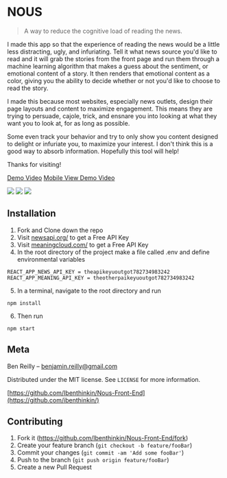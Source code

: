# NOUS
> A way to reduce the cognitive load of reading the news.

I made this app so that the experience of reading the news would be a little less distracting, ugly, and infuriating.  Tell it what news source you'd like to read and it will grab the stories from the front page and run them through a machine learning algorithm that makes a guess about the sentiment, or emotional content of a story.  It then renders that emotional content as a color, giving you the ability to decide whether or not you'd like to choose to read the story.

I made this because most websites,  especially news outlets, design their page layouts and content to maximize engagement.  This means they are trying to persuade, cajole, trick, and ensnare you into looking at what they want you to look at, for as long as possible.

Some even track your behavior and try to only show you content designed to delight or infuriate you, to maximize your interest.  I don't think this is a good way to absorb information.  Hopefully this tool will help!

Thanks for visiting!

[Demo Video](https://youtu.be/cACWEbEmuk0)
[Mobile View Demo Video](https://youtu.be/iXt64cRudbE)


![](src/Resouces/ScreenShot.png)
![](src/Resouces/ScreenShotMenu.png)
![](src/Resouces/PhoneSize.png)

## Installation

1. Fork and Clone down the repo
2. Visit [newsapi.org/](http://newsapi.org/) to get a Free API Key
3. Visit [meaningcloud.com/](http://www.meaningcloud.com/) to get a Free API Key
4. In the root directory of the project make a file called .env and define environmental variables
 ```
REACT_APP_NEWS_API_KEY = theapikeyuoutgot782734983242 
REACT_APP_MEANING_API_KEY = theotherpaikeyuoutgot782734983242
```
5. In a terminal, navigate to the root directory and run 

```
npm install 
```

6. Then run 

```
npm start 
```

## Meta

Ben Reilly –  benjamin.reilly@gmail.com

Distributed under the MIT license. See ``LICENSE`` for more information.

[https://github.com/Ibenthinkin/Nous-Front-End](https://github.com/ibenthinkin/)

## Contributing

1. Fork it (<https://github.com/Ibenthinkin/Nous-Front-End/fork>)
2. Create your feature branch (`git checkout -b feature/fooBar`)
3. Commit your changes (`git commit -am 'Add some fooBar'`)
4. Push to the branch (`git push origin feature/fooBar`)
5. Create a new Pull Request
